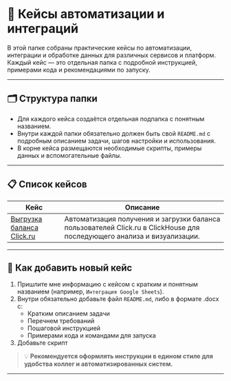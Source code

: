
# 📁 Кейсы автоматизации и интеграций

В этой папке собраны практические кейсы по автоматизации, интеграции и обработке данных для различных сервисов и платформ. Каждый кейс — это отдельная папка с подробной инструкцией, примерами кода и рекомендациями по запуску.

---

## 🗂️ Структура папки

- Для каждого кейса создаётся отдельная подпапка с понятным названием.
- Внутри каждой папки обязательно должен быть свой `README.md` с подробным описанием задачи, шагов настройки и использования.
- В корне кейса размещаются необходимые скрипты, примеры данных и вспомогательные файлы.

---

## 📋 Список кейсов

| Кейс                              | Описание                                                        |
|------------------------------------|-----------------------------------------------------------------|
| [Выгрузка баланса Click.ru](./Выгрузка%20баланса%20Click.ru/) | Автоматизация получения и загрузки баланса пользователей Click.ru в ClickHouse для последующего анализа и визуализации. |

---

## 📝 Как добавить новый кейс

1. Пришлите мне информацию с кейсом с кратким и понятным названием (например, `Интеграция Google Sheets`).
2. Внутри обязательно добавьте файл `README.md`, либо в формате .docx с:
   - Кратким описанием задачи
   - Перечнем требований
   - Пошаговой инструкцией
   - Примерами кода и командами для запуска
3. Добавьте скрипт

> 💡 **Рекомендуется оформлять инструкции в едином стиле для удобства коллег и автоматизированных систем.**

---
